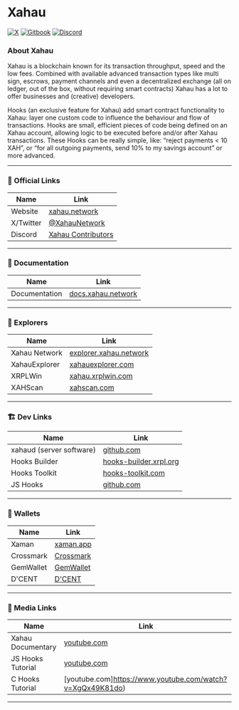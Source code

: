 # Xahau
[![X](https://img.shields.io/badge/follow-xahau_network-fffd57?style=for-the-badge&logo=x)](https://x.com/xahaunetwork)
[![Gitbook](https://img.shields.io/badge/learn-xahau_docs-fffd57?style=for-the-badge&logo=gitbook)](https://docs.xahau.network/)
[![Discord](https://img.shields.io/badge/participate-xahau_contributors-fffd57?style=for-the-badge&logo=discord)](https%3A%2F%2Fdiscord.gg%2Fds7nb93mYj)




### About Xahau

Xahau is a blockchain known for its transaction throughput, speed and the low fees. Combined with available advanced transaction types like multi sign, escrows, payment channels and even a decentralized exchange (all on ledger, out of the box, without requiring smart contracts) Xahau has a lot to offer businesses and (creative) developers.

Hooks (an exclusive feature for Xahau) add smart contract functionality to Xahau: layer one custom code to influence the behaviour and flow of transactions. Hooks are small, efficient pieces of code being defined on an Xahau account, allowing logic to be executed before and/or after Xahau transactions. These Hooks can be really simple, like: “reject payments < 10 XAH”, or “for all outgoing payments, send 10% to my savings account” or more advanced.

---
### 🔗 Official Links
| Name                          | Link                                          |
|-------------------------------|-----------------------------------------------|
| Website                | [xahau.network](https://xahau.network/)|
| X/Twitter                 | [@XahauNetwork](https://x.com/xahaunetwork)|
| Discord                 | [Xahau Contributors](https://discord.gg/ds7nb93mYj)|
---
### 📄 Documentation
| Name                          | Link                                          |
|-------------------------------|-----------------------------------------------|
| Documentation                 | [docs.xahau.network](https://docs.xahau.network/)|
---
### 🔎 Explorers
| Name                          | Link                                          |
|-------------------------------|-----------------------------------------------|
| Xahau Network                 | [explorer.xahau.network](https://explorer.xahau.network/)|
| XahauExplorer                 | [xahauexplorer.com](https://xahauexplorer.com)|
| XRPLWin                       | [xahau.xrplwin.com](https://xahau.xrplwin.com)|
| XAHScan                       | [xahscan.com](https://xahscan.com)            |
---
### 🏗️ Dev Links
| Name                          | Link                                          |
|-------------------------------|-----------------------------------------------|
| xahaud (server software)                 | [github.com](https://github.com/Xahau/xahaud)|
| Hooks Builder                 | [hooks-builder.xrpl.org](https://hooks-builder.xrpl.org/)|
| Hooks Toolkit                 | [hooks-toolkit.com](https://hooks-toolkit.com/)|
| JS Hooks | [github.com](https://github.com/Xahau/jshooks-alpha)|
---
### 👛 Wallets
| Name                          | Link                                          |
|-------------------------------|-----------------------------------------------|
| Xaman                | [xaman.app](https://xaman.app/)|
| Crossmark                 | [Crossmark](https://crossmark.io/)|
| GemWallet                 | [GemWallet](https://gemwallet.app/)|
| D'CENT                 | [D'CENT](https://www.dcentwallet.com/)|
---
### 🎥 Media Links
| Name                          | Link                                          |
|-------------------------------|-----------------------------------------------|
| Xahau Documentary                 | [youtube.com](https://www.youtube.com/watch?v=4pruN6sWJho)|
| JS Hooks Tutorial                 | [youtube.com](https://www.youtube.com/watch?v=uX7bR2VZAp8)|
| C Hooks Tutorial | [youtube.com]https://www.youtube.com/watch?v=XgQx49K81do)|
---
